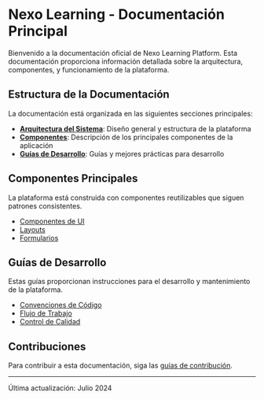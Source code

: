 
# Nexo Learning - Documentación Principal

Bienvenido a la documentación oficial de Nexo Learning Platform. Esta documentación proporciona información detallada sobre la arquitectura, componentes, y funcionamiento de la plataforma.

## Estructura de la Documentación

La documentación está organizada en las siguientes secciones principales:

- [**Arquitectura del Sistema**](./arquitectura-del-sistema.md): Diseño general y estructura de la plataforma
- [**Componentes**](#componentes): Descripción de los principales componentes de la aplicación
- [**Guías de Desarrollo**](#guias): Guías y mejores prácticas para desarrollo

## <a name="componentes"></a>Componentes Principales

La plataforma está construida con componentes reutilizables que siguen patrones consistentes.

- [Componentes de UI](./components/ui.md)
- [Layouts](./components/layouts.md)
- [Formularios](./components/forms.md)

## <a name="guias"></a>Guías de Desarrollo

Estas guías proporcionan instrucciones para el desarrollo y mantenimiento de la plataforma.

- [Convenciones de Código](./guides/code-conventions.md)
- [Flujo de Trabajo](./guides/workflow.md)
- [Control de Calidad](./guides/quality-control.md)

## Contribuciones

Para contribuir a esta documentación, siga las [guías de contribución](./guides/contributing.md).

---

Última actualización: Julio 2024

